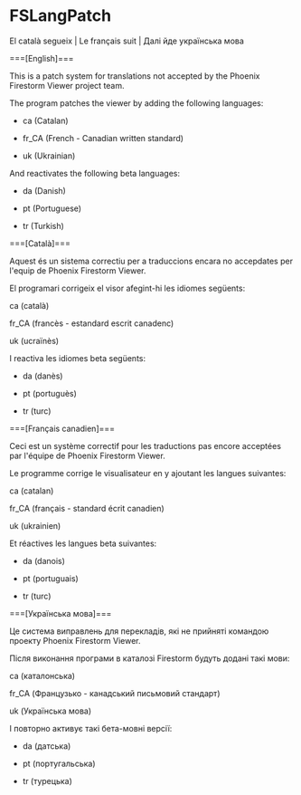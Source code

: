 # FSLangPatch
El català segueix | Le français suit | Далі йде українська мова

===[English]===

This is a patch system for translations not accepted by the Phoenix Firestorm Viewer project team.

The program patches the viewer by adding the following languages:

+ ca (Catalan)

+ fr_CA (French - Canadian written standard)

+ uk (Ukrainian)

And reactivates the following beta languages:

+ da (Danish)

+ pt (Portuguese)

+ tr (Turkish)

===[Català]===

Aquest és un sistema correctiu per a traduccions encara no accepdates per l'equip de Phoenix Firestorm Viewer.

El programari corrigeix el visor afegint-hi les idiomes següents:

ca (català)

fr_CA (francès - estandard escrit canadenc)

uk (ucraïnès)

I reactiva les idiomes beta següents:

+ da (danès)

+ pt (portuguès)

+ tr (turc)

===[Français canadien]===

Ceci est un système correctif pour les traductions pas encore acceptées par l'équipe de Phoenix Firestorm Viewer.

Le programme corrige le visualisateur en y ajoutant les langues suivantes:

ca (catalan)

fr_CA (français - standard écrit canadien)

uk (ukrainien)

Et réactives les langues beta suivantes:

+ da (danois)

+ pt (portuguais)

+ tr (turc)


===[Українська мова]===

Це система виправлень для перекладів, які не прийняті командою проекту Phoenix Firestorm Viewer.

Після виконання програми в каталозі Firestorm будуть додані такі мови:

ca (каталонська)

fr_CA (Французько - канадський письмовий стандарт)

uk (Українська мова)

І повторно активує такі бета-мовні версії:

+ da (датська)

+ pt (португальська)

+ tr (турецька)


